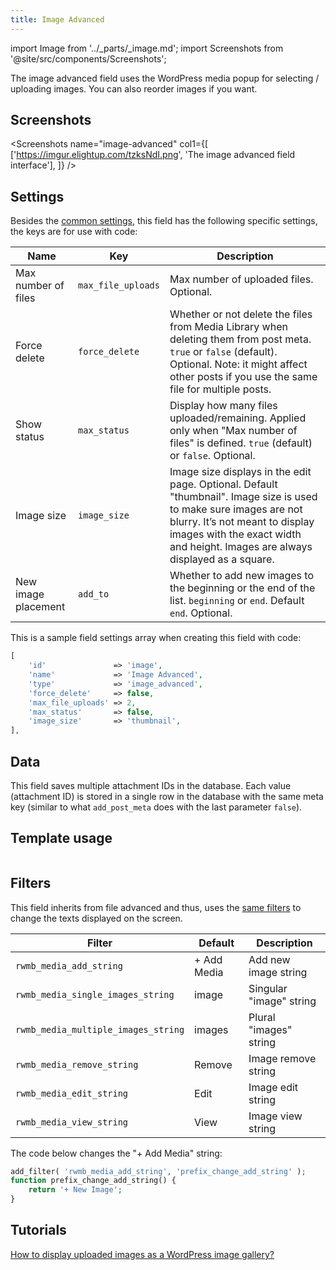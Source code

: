 ```yaml
---
title: Image Advanced
---
```


import Image from '../_parts/_image.md';
import Screenshots from '@site/src/components/Screenshots';

The image advanced field uses the WordPress media popup for selecting / uploading images. You can also reorder images if you want.

## Screenshots

<Screenshots
    name="image-advanced"
    col1={[
        ['https://imgur.elightup.com/tzksNdI.png', 'The image advanced field interface'],
    ]}
/>

## Settings

Besides the [common settings](/field-settings/), this field has the following specific settings, the keys are for use with code:

Name | Key | Description
--- | --- | ---
Max number of files | `max_file_uploads` | Max number of uploaded files. Optional.
Force delete | `force_delete` | Whether or not delete the files from Media Library when deleting them from post meta. `true` or `false` (default). Optional. Note: it might affect other posts if you use the same file for multiple posts.
Show status | `max_status` | Display how many files uploaded/remaining. Applied only when "Max number of files" is defined. `true` (default) or `false`. Optional.
Image size | `image_size` | Image size displays in the edit page. Optional. Default "thumbnail". Image size is used to make sure images are not blurry. It’s not meant to display images with the exact width and height. Images are always displayed as a square.
New image placement | `add_to` | Whether to add new images to the beginning or the end of the list. `beginning` or `end`. Default `end`. Optional.

This is a sample field settings array when creating this field with code:

```php
[
    'id'               => 'image',
    'name'             => 'Image Advanced',
    'type'             => 'image_advanced',
    'force_delete'     => false,
    'max_file_uploads' => 2,
    'max_status'       => false,
    'image_size'       => 'thumbnail',
],
```

## Data

This field saves multiple attachment IDs in the database. Each value (attachment ID) is stored in a single row in the database with the same meta key (similar to what `add_post_meta` does with the last parameter `false`).

## Template usage

<Image />

## Filters

This field inherits from file advanced and thus, uses the [same filters](/fields/file-advanced/) to change the texts displayed on the screen.

Filter|Default|Description
---|---|---
`rwmb_media_add_string`|+ Add Media|Add new image string
`rwmb_media_single_images_string`|image|Singular "image" string
`rwmb_media_multiple_images_string`|images|Plural "images" string
`rwmb_media_remove_string`|Remove|Image remove string
`rwmb_media_edit_string`|Edit|Image edit string
`rwmb_media_view_string`|View|Image view string

The code below changes the "+ Add Media" string:

```php
add_filter( 'rwmb_media_add_string', 'prefix_change_add_string' );
function prefix_change_add_string() {
    return '+ New Image';
}
```

## Tutorials

[How to display uploaded images as a WordPress image gallery?](https://metabox.io/display-uploaded-images-as-wordpress-image-gallery/)
